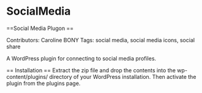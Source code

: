 # SocialMedia

==Social Media Plugon ==

Contributors: Caroline BONY
Tags: social media, social media icons, social share

A WordPress plugin for connecting to social media profiles.

== Installation ==
Extract the zip file and drop the contents into the wp-content/plugins/ directory of your WordPress installation. Then activate the plugin from the plugins page.
